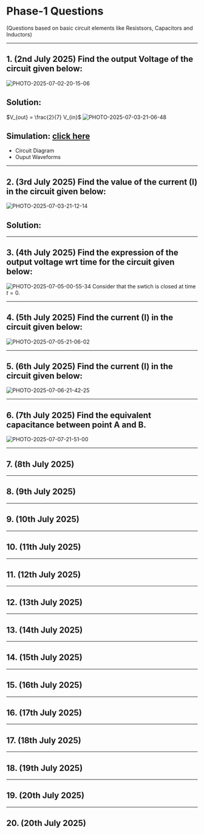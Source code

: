 # Phase-1 Questions
(Questions based on basic circuit elements like Resistsors, Capacitors and Inductors)

------
## 1. (2nd July 2025) Find the output Voltage of the circuit given below:
![PHOTO-2025-07-02-20-15-06](https://github.com/user-attachments/assets/1d86afbf-3bd3-457c-af03-dad1752a1f8c)

## Solution:
$V_{out} = \frac{2}{7} V_{in}$
![PHOTO-2025-07-03-21-06-48](https://github.com/user-attachments/assets/986a3c34-5f94-43bc-8dd2-0af248df02aa)

## Simulation: [click here](/phase-1/q1/)
- Circuit Diagram
- Ouput Waveforms

------
## 2. (3rd July 2025) Find the value of the current (I) in the circuit given below:
![PHOTO-2025-07-03-21-12-14](https://github.com/user-attachments/assets/6bb2fa14-06f9-4f89-a9e2-0a0c1942bc6e)

## Solution:

------
## 3. (4th July 2025) Find the expression of the output voltage wrt time for the circuit given below:
![PHOTO-2025-07-05-00-55-34](https://github.com/user-attachments/assets/cbf0b162-ff6a-4c13-b4bc-867e8c0cace9)
Consider that the swtich is closed at time $t=0$.

------
## 4. (5th July 2025) Find the current (I) in the circuit given below:
![PHOTO-2025-07-05-21-06-02](https://github.com/user-attachments/assets/72204bb4-8481-4f14-9711-f7a465c528e1)

------
## 5. (6th July 2025) Find the current (I) in the circuit given below:
![PHOTO-2025-07-06-21-42-25](https://github.com/user-attachments/assets/949d0c05-1a75-45af-bdeb-9775199c119a)

------
## 6. (7th July 2025) Find the equivalent capacitance between point A and B.
![PHOTO-2025-07-07-21-51-00](https://github.com/user-attachments/assets/f5b049a4-6b48-4ec0-a944-e4252eb03e9e)

------
## 7. (8th July 2025)

------
## 8. (9th July 2025)

------
## 9. (10th July 2025)

------
## 10. (11th July 2025)

------
## 11. (12th July 2025)

------
## 12. (13th July 2025)

------
## 13. (14th July 2025)

------
## 14. (15th July 2025)

------
## 15. (16th July 2025)

------
## 16. (17th July 2025)

------
## 17. (18th July 2025)

------
## 18. (19th July 2025)

------
## 19. (20th July 2025)

------
## 20. (20th July 2025)


